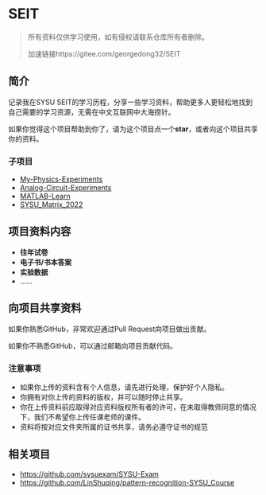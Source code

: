 # SEIT

> 所有资料仅供学习使用，如有侵权请联系仓库所有者删除。
>
> 加速链接https://gitee.com/georgedong32/SEIT

## 简介

记录我在SYSU SEIT的学习历程，分享一些学习资料，帮助更多人更轻松地找到自己需要的学习资源，无需在中文互联网中大海捞针。

如果你觉得这个项目帮助到你了，请为这个项目点一个**star**，或者向这个项目共享你的资料。

### 子项目

* [My-Physics-Experiments](https://github.com/GeorgeDong32/My-Physics-Experiments)
* [Analog-Circuit-Experiments](https://github.com/GeorgeDong32/Analog-Circuit-Experiments)
* [MATLAB-Learn](https://github.com/GeorgeDong32/MATLAB-Learn)
* [SYSU_Matrix_2022](https://github.com/GeorgeDong32/SYSU_Matrix_2022)

## 项目资料内容

* **往年试卷**
* **电子书/书本答案**
* **实验数据**
* ……

## 向项目共享资料

如果你熟悉GitHub，非常欢迎通过Pull Request向项目做出贡献。

如果你不熟悉GitHub，可以通过邮箱向项目贡献代码。

### 注意事项

* 如果你上传的资料含有个人信息，请先进行处理，保护好个人隐私。
* 你拥有对你上传的资料的版权，并可以随时停止共享。
* 你在上传资料前应取得对应资料版权所有者的许可，在未取得教师同意的情况下，我们不希望你上传任课老师的课件。
* 资料将按对应文件夹所属的证书共享，请务必遵守证书的规范

## 相关项目

* https://github.com/sysuexam/SYSU-Exam
* https://github.com/LinShuqing/pattern-recognition-SYSU_Course
